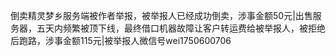 倒卖精灵梦乡服务端被作者举报，被举报人已经成功倒卖，涉事金额50元|出售服务器，五天内频繁被顶下线，最终借口机器故障让客户转运费给被举报人，被拒绝后跑路，涉事金额115元|被举报人微信号wei1750600706